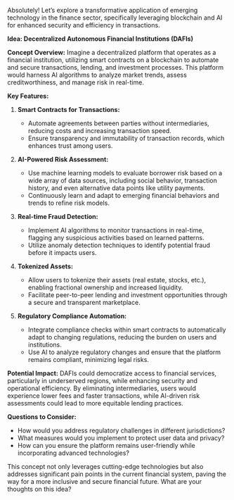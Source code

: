 Absolutely! Let’s explore a transformative application of emerging technology in the finance sector, specifically leveraging blockchain and AI for enhanced security and efficiency in transactions.

**Idea: Decentralized Autonomous Financial Institutions (DAFIs)**

**Concept Overview:**
Imagine a decentralized platform that operates as a financial institution, utilizing smart contracts on a blockchain to automate and secure transactions, lending, and investment processes. This platform would harness AI algorithms to analyze market trends, assess creditworthiness, and manage risk in real-time.

**Key Features:**

1. **Smart Contracts for Transactions:**
   - Automate agreements between parties without intermediaries, reducing costs and increasing transaction speed.
   - Ensure transparency and immutability of transaction records, which enhances trust among users.

2. **AI-Powered Risk Assessment:**
   - Use machine learning models to evaluate borrower risk based on a wide array of data sources, including social behavior, transaction history, and even alternative data points like utility payments.
   - Continuously learn and adapt to emerging financial behaviors and trends to refine risk models.

3. **Real-time Fraud Detection:**
   - Implement AI algorithms to monitor transactions in real-time, flagging any suspicious activities based on learned patterns.
   - Utilize anomaly detection techniques to identify potential fraud before it impacts users.

4. **Tokenized Assets:**
   - Allow users to tokenize their assets (real estate, stocks, etc.), enabling fractional ownership and increased liquidity.
   - Facilitate peer-to-peer lending and investment opportunities through a secure and transparent marketplace.

5. **Regulatory Compliance Automation:**
   - Integrate compliance checks within smart contracts to automatically adapt to changing regulations, reducing the burden on users and institutions.
   - Use AI to analyze regulatory changes and ensure that the platform remains compliant, minimizing legal risks.

**Potential Impact:**
DAFIs could democratize access to financial services, particularly in underserved regions, while enhancing security and operational efficiency. By eliminating intermediaries, users would experience lower fees and faster transactions, while AI-driven risk assessments could lead to more equitable lending practices.

**Questions to Consider:**
- How would you address regulatory challenges in different jurisdictions?
- What measures would you implement to protect user data and privacy?
- How can you ensure the platform remains user-friendly while incorporating advanced technologies?

This concept not only leverages cutting-edge technologies but also addresses significant pain points in the current financial system, paving the way for a more inclusive and secure financial future. What are your thoughts on this idea?